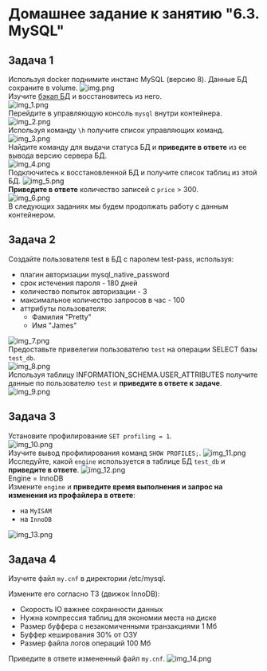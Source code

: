 # Домашнее задание к занятию "6.3. MySQL"

## Задача 1

Используя docker поднимите инстанс MySQL (версию 8). Данные БД сохраните в volume.
![img.png](img/img.png)  
Изучите [бэкап БД](https://github.com/netology-code/virt-homeworks/tree/virt-11/06-db-03-mysql/test_data) и 
восстановитесь из него.  
![img_1.png](img/img_1.png)  
Перейдите в управляющую консоль `mysql` внутри контейнера.  
![img_2.png](img/img_2.png)  
Используя команду `\h` получите список управляющих команд.  
![img_3.png](img/img_3.png)  
Найдите команду для выдачи статуса БД и **приведите в ответе** из ее вывода версию сервера БД.  
![img_4.png](img/img_4.png)  
Подключитесь к восстановленной БД и получите список таблиц из этой БД.
![img_5.png](img/img_5.png)  
**Приведите в ответе** количество записей с `price` > 300.  
![img_6.png](img/img_6.png)   
В следующих заданиях мы будем продолжать работу с данным контейнером.  

## Задача 2

Создайте пользователя test в БД c паролем test-pass, используя:
- плагин авторизации mysql_native_password
- срок истечения пароля - 180 дней 
- количество попыток авторизации - 3 
- максимальное количество запросов в час - 100
- аттрибуты пользователя:
    - Фамилия "Pretty"
    - Имя "James"  

![img_7.png](img/img_7.png)  
Предоставьте привелегии пользователю `test` на операции SELECT базы `test_db`.  
![img_8.png](img/img_8.png)  
Используя таблицу INFORMATION_SCHEMA.USER_ATTRIBUTES получите данные по пользователю `test` и 
**приведите в ответе к задаче**.
![img_9.png](img/img_9.png)  
## Задача 3

Установите профилирование `SET profiling = 1`.  
![img_10.png](img/img_10.png)  
Изучите вывод профилирования команд `SHOW PROFILES;`.
![img_11.png](img/img_11.png)  
Исследуйте, какой `engine` используется в таблице БД `test_db` и **приведите в ответе**.
![img_12.png](img/img_12.png)  
Engine = InnoDB  
Измените `engine` и **приведите время выполнения и запрос на изменения из профайлера в ответе**:
- на `MyISAM`
- на `InnoDB`  

![img_13.png](img/img_13.png)  
## Задача 4 

Изучите файл `my.cnf` в директории /etc/mysql.

Измените его согласно ТЗ (движок InnoDB):
- Скорость IO важнее сохранности данных
- Нужна компрессия таблиц для экономии места на диске
- Размер буффера с незакомиченными транзакциями 1 Мб
- Буффер кеширования 30% от ОЗУ
- Размер файла логов операций 100 Мб

Приведите в ответе измененный файл `my.cnf`.
![img_14.png](img/img_14.png)